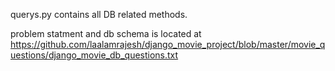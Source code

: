 querys.py contains all DB related methods.

problem statment and db schema is located at https://github.com/laalamrajesh/django_movie_project/blob/master/movie_questions/django_movie_db_questions.txt
